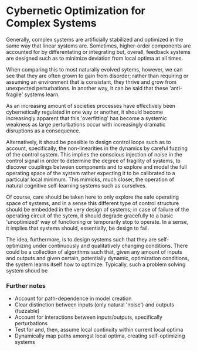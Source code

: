 # Cybernetic Optimization for Complex Systems

Generally, complex systems are artificially stabilized and optimized in the same way that linear systems are. Sometimes, higher-order components are accounted for by differentating or integrating but, overall, feedback systems are designed such as to minimize deviation from local optima at all times.

When comparing this to most naturally evolved sytems, however, we can see that they are often grown to gain from disorder; rather than requiring or assuming an environment that is consistant, they thrive and grow from unexpected perturbations. In another way, it can be said that these 'anti-fragile' systems learn.

As an increasing amount of societies processes have effectively been cybernetically regulated in one way or another, it should become increasingly apparent that this 'overfitting' has become a systemic weakness as large perturbations occur with increasingly dramatic disruptions as a consequence.

Alternatively, it shoud be possible to design control loops such as to account, specifically, the non-linearities in the dynamics by careful fuzzing of the control system. This implies the conscious injection of noise in the control signal in order to determine the degree of fragility of systems, to discover couplings between components and to explore and model the full operating space of the system rather expecting it to be calibrated to a particular local minimum. This mimicks, much closer, the operation of natural cognitive self-learning systems such as ourselves.

Of course, care should be taken here to only explore the safe operating space of systems, and in a sense this different type of control structure should be embedded in the very design of systems; in case of failure of the operating circuit of the sytem, it should degrade gracefully to a basic 'unoptimized' way of functioning or temporarily stop to operate. In a sense, it implies that systems should, essentially, be design to fail.

The idea, furthermore, is to design systems such that they are self-optimizing under continuously and qualitatively changing conditions. There could be a collection of algorithms such that, given any amount of inputs and outputs and given certain, potentially dynamic, optimization conditions, the system learns itself how to optimize. Typically, such a problem solving system shoud be 

### Further notes
* Account for path-dependence in model creation
* Clear distinction between inputs (only natural 'noise') and outputs (fuzzable)
* Account for interactions between inputs/outputs, specifically perturbations
* Test for and, then, assume local continuity within current local optima
* Dynamically map paths amongst local optima, creating self-optimizing systems
